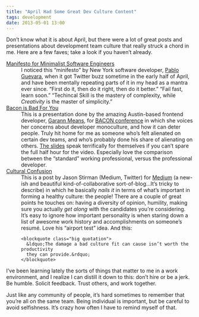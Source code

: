 ```yaml
---
title: "April Had Some Great Dev Culture Content"
tags: development
date: 2013-05-01 13:00
---
```


Don&rsquo;t know what it is about April, but there were a lot of great posts
and presentations about development team culture that really struck a chord
in me. Here are a few faves; take a look if you haven&rsquo;t already.

<span class="more"></span>

<dl>
  <dt>
    <a href="http://minifesto.org/" target="_blank">
      Manifesto for Minimalist Software Engineers
    </a>
  </dt>
  <dd>
    I noticed this &ldquo;minifesto&rdquo; by New York software developer,
    <a href="http://pabloguevara.com/" target="_blank">Pablo Guevara</a>, when
    it got Twitter buzz sometime in the early half of April, and have been
    mentally repeating parts of it in my head as a mantra ever since.
    &ldquo;First do it, then do it right, then do it better.&rdquo;
    &ldquo;Fail fast, learn soon.&rdquo; &ldquo;Techincal Skill is the mastery
    of complexity, while <em>Creativity</em> is the master of simplicity.&rdquo;
  </dd>
  <dt>
    <a href="https://vimeo.com/64683454" target="_blank">
      Bacon is Bad For You
    </a>
  </dt>
  <dd>
    This is a presentation done by the amazing Austin-based frontend developer,
    <a href="http://www.garann.com/" target="_blank">Garann Means</a>, for
    <a href="http://devslovebacon.com/" target="_blank">BACON conference</a> in
    which she voices her concerns about developer monoculture, and how it can
    deter people. Truly hit home for me as someone who&rsquo;s felt alienated
    on certain dev teams, and who&rsquo;s probably done his share of alienating
    on others. <a href="https://speakerdeck.com/garann/bacon-is-bad-for-you"
      _target="blank">The slides</a> speak terrifically for themselves if you
    can&rsquo;t spare the full half hour for the video. Especially love the
    comparison between the &ldquo;standard&rdquo; working professional, versus
    the professional developer.
  </dd>
  <dt>
    <a href="https://medium.com/about/e2f5bfcf0434" target="_blank">
      Cultural Confusion
    </a>
  </dt>
  <dd>
    This is a post by Jason Stirman (Medium, Twitter) for
    <a href="http://www.medium.com" target="_blank">Medium</a> (a new-ish and
    beautiful kind-of-collaborative sort-of-blog&hellip;It&rsquo;s tricky to
    describe) in which he basically <em>nails it</em> in terms of what&rsquo;s
    important in forming a healthy culture: the people! There are a couple of
    great points he touches on: having a diversity of opinion, humility, making
    sure you actually <em>get along</em> with the candidates you&rsquo;re
    considering. It&rsquo;s easy to ignore how important personality is when
    staring down a list of awesome work history and accomplishments on
    someone&rsquo;s resum&#233;. Love his &ldquo;airport test&rdquo; idea. And
    this:

    <blockquote class="big quotation">
      &ldquo;The damage a bad culture fit can cause isn’t worth the productivity
      they can provide.&rdquo;
    </blockquote>
  </dd>
</dl>

<p>
  I&rsquo;ve been learning lately the sorts of things that matter to me in a
  work environment, and I realize I can distill it down to this: don&rsquo;t
  hire or be a jerk. Be humble. Solicit feedback. Trust others, and work
  together.
</p>

<p>
  Just like any community of people, it&rsquo;s hard sometimes to remember that
  you&rsquo;re all on the same team. Being individual is important, but be
  careful to avoid selfishness. It&rsquo;s crazy how often I have to remind
  myself of that.
</p>
